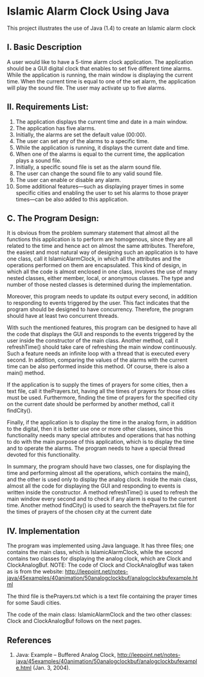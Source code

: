 # Islamic Alarm Clock Using Java
This project illustrates the use of Java (1.4) to create an Islamic alarm clock

## I. Basic Description
A user would like to have a 5-time alarm clock application. The application should be a GUI digital clock that enables to set five different time alarms. While the application is running, the main window is displaying the current time. When the current time is equal to one of the set alarm, the application will play the sound file. The user may activate up to five alarms.


## II. Requirements List:
1.	The application displays the current time and date in a main window.
2.	The application has five alarms.
3.	Initially, the alarms are set the default value (00:00).
4.	The user can set any of the alarms to a specific time.
5.	While the application is running, it displays the current date and time.
6.	When one of the alarms is equal to the current time, the application plays a sound file.
7.	Initially, a specific sound file is set as the alarm sound file.
8.	The user can change the sound file to any valid sound file.
9.	The user can enable or disable any alarm.
10.	Some additional features—such as displaying prayer times in some specific cities and enabling the user to set his alarms to those prayer times—can be also added to this application.
 
## C.	The Program Design:
It is obvious from the problem summary statement that almost all the functions this application is to perform are homogenous, since they are all related to the time and hence act on almost the same attributes. Therefore, the easiest and most natural way of designing such an application is to have one class, call it IslamicAlarmClock, in which all the attributes and the operations performed on them are encapsulated. This kind of design, in which all the code is almost enclosed in one class, involves the use of many nested classes, either member, local, or anonymous classes. The type and number of those nested classes is determined during the implementation.

Moreover, this program needs to update its output every second, in addition to responding to events triggered by the user. This fact indicates that the program should be designed to have concurrency. Therefore, the program should have at least two concurrent threads.

With such the mentioned features, this program can be designed to have all the code that displays the GUI and responds to the events triggered by the user inside the constructor of the main class. Another method, call it refreshTime() should take care of refreshing the main window continuously. Such a feature needs an infinite loop with a thread that is executed every second. In addition, comparing the values of the alarms with the current time can be also performed inside this method. Of course, there is also a main() method.

If the application is to supply the times of prayers for some cities, then a text file, call it thePrayers.txt, having all the times of prayers for those cities must be used. Furthermore, finding the time of prayers for the specified city on the current date should be performed by another method, call it findCity().

Finally, if the application is to display the time in the analog form, in addition to the digital, then it is better use one or more other classes, since this functionality needs many special attributes and operations that has nothing to do with the main purpose of this application, which is to display the time and to operate the alarms. The program needs to have a special thread devoted for this functionality.

In summary, the program should have two classes, one for displaying the time and performing almost all the operations, which contains the main(), and the other is used only to display the analog clock. Inside the main class, almost all the code for displaying the GUI and responding to events is written inside the constructor. A method refreshTime() is used to refresh the main window every second and to check if any alarm is equal to the current time. Another method findCity() is used to search the thePrayers.txt file for the times of prayers of the chosen city at the current date

## IV. Implementation
The program was implemented using Java language. It has three files; one contains the main class, which is IslamicAlarmClock, while the second contains two classes for displaying the analog clock, which are Clock and ClockAnalogBuf. NOTE: The code of Clock and ClockAnalogBuf was taken as is from the website:
http://leepoint.net/notes-java/45examples/40animation/50analogclockbuf/analogclockbufexample.html

The third file is thePrayers.txt which is a text file containing the prayer times for some Saudi cities.

The code of the main class: IslamicAlarmClock and the two other classes: Clock and ClockAnalogBuf follows on the next pages.

## References

1.	 Java: Example – Buffered Analog Clock, 
http://leepoint.net/notes-java/45examples/40animation/50analogclockbuf/analogclockbufexample.html
 (Jan. 3, 2004).
